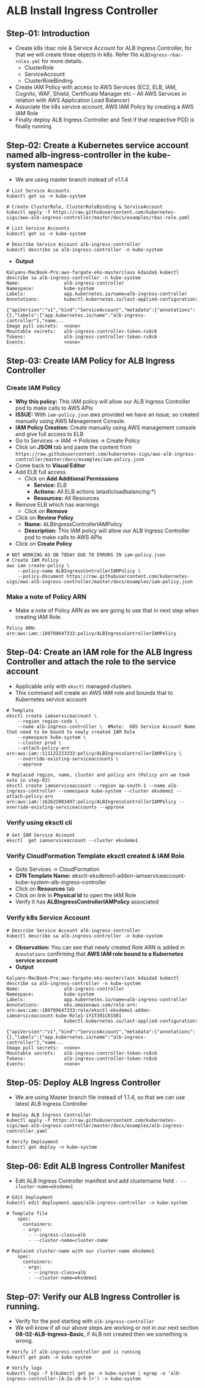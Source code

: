 # ALB Install Ingress Controller

## Step-01: Introduction
- Create k8s rbac role & Service Account for ALB Ingress Controller, for that we will create three  objects in k8s. Refer file `ALBIngress-rbac-roles.yml` for more details.
  - ClusterRole
  - ServiceAccount
  - ClusterRoleBinding
- Create IAM Policy with access to AWS Services (EC2, ELB, IAM, Cognito, WAF, Shield, Certificate Manager etc - All AWS Services in relation with AWS Application Load Balancer)  
- Associate the k8s service account, AWS IAM Policy by creating a AWS IAM Role
- Finally deploy ALB Ingress Controller and Test if that respective POD is finally running


## Step-02: Create a Kubernetes service account named alb-ingress-controller in the kube-system namespace
- We are using master branch instead of v1.1.4 
```
# List Service Accounts
kubectl get sa -n kube-system

# Create ClusterRole, ClusterRoleBinding & ServiceAccount
kubectl apply -f https://raw.githubusercontent.com/kubernetes-sigs/aws-alb-ingress-controller/master/docs/examples/rbac-role.yaml

# List Service Accounts
kubectl get sa -n kube-system

# Describe Service Account alb-ingress-controller 
kubectl describe sa alb-ingress-controller -n kube-system
```
- **Output**
```log
Kalyans-MacBook-Pro:aws-fargate-eks-masterclass kdaida$ kubectl describe sa alb-ingress-controller -n kube-system
Name:                alb-ingress-controller
Namespace:           kube-system
Labels:              app.kubernetes.io/name=alb-ingress-controller
Annotations:         kubectl.kubernetes.io/last-applied-configuration:
                       {"apiVersion":"v1","kind":"ServiceAccount","metadata":{"annotations":{},"labels":{"app.kubernetes.io/name":"alb-ingress-controller"},"name...
Image pull secrets:  <none>
Mountable secrets:   alb-ingress-controller-token-rs8c6
Tokens:              alb-ingress-controller-token-rs8c6
Events:              <none>
```

## Step-03: Create IAM Policy for ALB Ingress Controller

### Create IAM Policy
- **Why this policy:** This IAM policy will allow our ALB Ingress Controller pod to make calls to AWS APIs
- **ISSUE:** With `iam-policy.json` aws provided we have an issue, so created manually using AWS Management Console. 
- **IAM Policy Creation:** Create manually using AWS management console and give full access to ELB
- Go to Services -> IAM -> Policies -> Create Policy
- Click on **JSON** tab and paste the content from `https://raw.githubusercontent.com/kubernetes-sigs/aws-alb-ingress-controller/master/docs/examples/iam-policy.json`
- Come back to **Visual Editor**
- Add ELB full access  
  - Click on **Add Additional Permissions**
    - **Service:** ELB
    - **Actions:** All ELB actions (elasticloadbalancing:*)
    - **Resources:** All Resources
- Remove ELB which has warnings
  - Click on **Remove**
- Click on **Review Policy**
  - **Name:**  ALBIngressControllerIAMPolicy
  - **Description:** This IAM policy will allow our ALB Ingress Controller pod to make calls to AWS APIs
- Click on **Create Policy**

```
# NOT WORKING AS ON TODAY DUE TO ERRORS IN iam-policy.json 
# Create IAM Policy
aws iam create-policy \
    --policy-name ALBIngressControllerIAMPolicy \
    --policy-document https://raw.githubusercontent.com/kubernetes-sigs/aws-alb-ingress-controller/master/docs/examples/iam-policy.json
```
### Make a note of Policy ARN    
- Make a note of Policy ARN as we are going to use that in next step when creating IAM Role.
```
Policy ARN:  arn:aws:iam::180789647333:policy/ALBIngressControllerIAMPolicy
```

## Step-04: Create an IAM role for the ALB Ingress Controller and attach the role to the service account 
- Applicable only with `eksctl` managed clusters
- This command will create an AWS IAM role and bounds that to Kubernetes service account

```
# Template
eksctl create iamserviceaccount \
    --region region-code \
    --name alb-ingress-controller \  #Note:  K8S Service Account Name that need to be bound to newly created IAM Role
    --namespace kube-system \
    --cluster prod \
    --attach-policy-arn arn:aws:iam::111122223333:policy/ALBIngressControllerIAMPolicy \
    --override-existing-serviceaccounts \
    --approve

# Replaced region, name, cluster and policy arn (Policy arn we took note in step-03)
eksctl create iamserviceaccount --region ap-south-1 --name alb-ingress-controller --namespace kube-system --cluster eksdemo1 --attach-policy-arn arn:aws:iam::162622003497:policy/ALBIngressControllerIAMPolicy --override-existing-serviceaccounts --approve
```

### Verify using eksctl cli
```
# Get IAM Service Account
eksctl  get iamserviceaccount --cluster eksdemo1
```

### Verify CloudFormation Template eksctl created & IAM Role
- Goto Services -> CloudFormation
- **CFN Template Name:** eksctl-eksdemo1-addon-iamserviceaccount-kube-system-alb-ingress-controller
- Click on **Resources** tab
- Click on link in **Physical Id** to open the IAM Role
- Verify it has **ALBIngressControllerIAMPolicy** associated

### Verify k8s Service Account
```
# Describe Service Account alb-ingress-controller 
kubectl describe sa alb-ingress-controller -n kube-system
```
- **Observation:** You can see that newly created Role ARN is added in `Annotations` confirming that **AWS IAM role bound to a Kubernetes service account**
- **Output**
```log
Kalyans-MacBook-Pro:aws-fargate-eks-masterclass kdaida$ kubectl describe sa alb-ingress-controller -n kube-system
Name:                alb-ingress-controller
Namespace:           kube-system
Labels:              app.kubernetes.io/name=alb-ingress-controller
Annotations:         eks.amazonaws.com/role-arn: arn:aws:iam::180789647333:role/eksctl-eksdemo1-addon-iamserviceaccount-kube-Role1-1Y1T391CKSSR1
                     kubectl.kubernetes.io/last-applied-configuration:
                       {"apiVersion":"v1","kind":"ServiceAccount","metadata":{"annotations":{},"labels":{"app.kubernetes.io/name":"alb-ingress-controller"},"name...
Image pull secrets:  <none>
Mountable secrets:   alb-ingress-controller-token-rs8c6
Tokens:              alb-ingress-controller-token-rs8c6
Events:              <none>
```

## Step-05: Deploy ALB Ingress Controller
- We are using Master branch file instead of 1.1.4, so that we can use latest ALB Ingress Controller
```
# Deploy ALB Ingress Controller
kubectl apply -f https://raw.githubusercontent.com/kubernetes-sigs/aws-alb-ingress-controller/master/docs/examples/alb-ingress-controller.yaml

# Verify Deployment
kubectl get deploy -n kube-system
```

## Step-06: Edit ALB Ingress Controller Manifest
- Edit ALB Ingress Controller manifest and add clustername field `- --cluster-name=eksdemo1`
```
# Edit Deployment
kubectl edit deployment.apps/alb-ingress-controller -n kube-system

# Template file  
    spec:
      containers:
      - args:
        - --ingress-class=alb
        - --cluster-name=cluster-name

# Replaced cluster-name with our cluster-name eksdemo1
    spec:
      containers:
      - args:
        - --ingress-class=alb
        - --cluster-name=eksdemo1
```

## Step-07: Verify our ALB Ingress Controller is running. 
- Verify for the pod starting with `alb-ingress-controller`
- We will know if all our above steps are working or not in our next section **08-02-ALB-Ingress-Basic**, if ALB not created then we something is wrong.
```
# Verify if alb-ingress-controller pod is running
kubectl get pods -n kube-system

# Verify logs
kubectl logs -f $(kubectl get po -n kube-system | egrep -o 'alb-ingress-controller-[A-Za-z0-9-]+') -n kube-system
```
